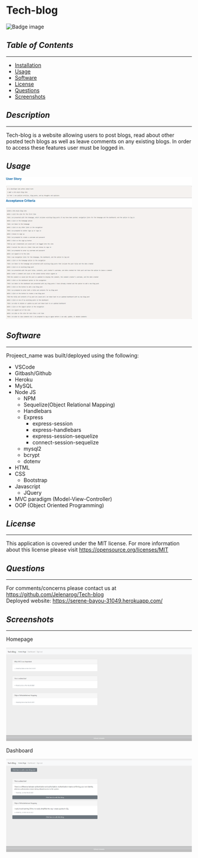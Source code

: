 # Tech-blog
![Badge image](https://img.shields.io/badge/license-MIT-green})

## *Table of Contents*
 ___
  - [Installation](#description)
  - [Usage](#usage)
  - [Software](#software)
  - [License](#license)
  - [Questions](#questions)
  - [Screenshots](#screenshots)

## *Description*
___
Tech-blog is a website allowing users to post blogs, read about other posted tech blogs as well as leave comments on any existing blogs.
In order to access these features user must be logged in.

## *Usage*
![User-story](./public/Images/User-story-1.png)
![User-story](./public/Images/User-story.png)

## *Software*
___
Projeect_name was built/deployed using the following:
- VSCode
- Gitbash/Github
- Heroku
- MySQL
- Node JS
  - NPM
  - Sequelize(Object Relational Mapping)
  - Handlebars
  - Express
    - express-session
    - express-handlebars
    - express-session-sequelize
    - connect-session-sequelize
  - mysql2
  - bcrypt
  - dotenv
- HTML
- CSS
  - Bootstrap
- Javascript
  - JQuery
- MVC paradigm (Model-View-Controller)
- OOP (Object Oriented Programming)


## *License*
___
This application is covered under the MIT license.
For more information about this license please visit https://opensource.org/licenses/MIT

## *Questions*
___
For comments/concerns please contact us at https://github.com/Jelenarog/Tech-blog </br>
Deployed website: https://serene-bayou-31049.herokuapp.com/

## *Screenshots*
___
Homepage

<img src="./public/images/Home-page.png" style="width: 35rem;">

Dashboard

<img src="./public/images/Dashboard.png" style="width: 35rem;">
